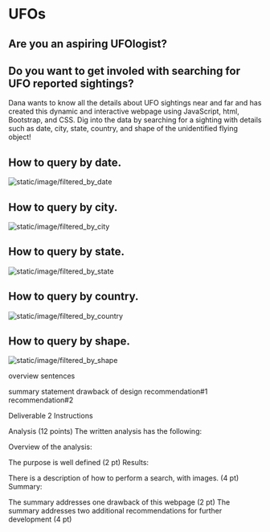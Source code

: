 # UFOs

## Are you an aspiring UFOlogist? 
## Do you want to get involed with searching for UFO reported sightings?
Dana wants to know all the details about UFO sightings near and far and has created this
dynamic and interactive webpage using JavaScript, html, Bootstrap, and CSS. Dig into the data
by searching for a sighting with details such as date, city, state, country, and shape
of the unidentified flying object!

## How to query by date.
![static/image/filtered_by_date](static/image/filtered_by_date.jpg)

## How to query by city.
![static/image/filtered_by_city](static/image/filtered_by_city.jpg)

## How to query by state.
![static/image/filtered_by_state](static/image/filtered_by_state.jpg)

## How to query by country.
![static/image/filtered_by_country](static/image/filtered_by_country.jpg)

## How to query by shape.
![static/image/filtered_by_shape](static/image/filtered_by_shape.jpg)

overview sentences


summary statement
drawback of design
recommendation#1
recommendation#2


Deliverable 2 Instructions

Analysis (12 points)
The written analysis has the following:

Overview of the analysis:

The purpose is well defined (2 pt)
Results:

There is a description of how to perform a search, with images. (4 pt)
Summary:

The summary addresses one drawback of this webpage (2 pt)
The summary addresses two additional recommendations for further development (4 pt)

